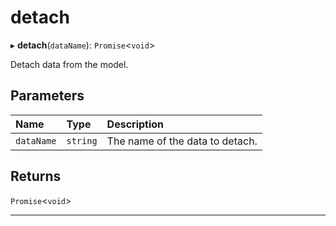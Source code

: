 # detach


▸ **detach**(`dataName`): `Promise`\<`void`\>

Detach data from the model.

## Parameters

| Name | Type | Description |
| :------ | :------ | :------ |
| `dataName` | `string` | The name of the data to detach. |

## Returns

`Promise`\<`void`\>

___
